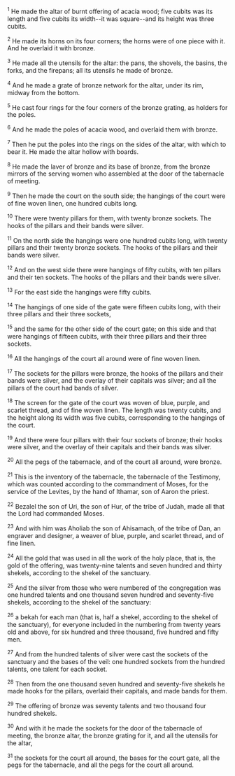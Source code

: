 <sup>1</sup> 
He made the altar of burnt offering of acacia wood; five cubits was its length and five cubits its width--it was square--and its height was three cubits. 

<sup>2</sup> 
He made its horns on its four corners; the horns were of one piece with it. And he overlaid it with bronze. 

<sup>3</sup> 
He made all the utensils for the altar: the pans, the shovels, the basins, the forks, and the firepans; all its utensils he made of bronze. 

<sup>4</sup> 
And he made a grate of bronze network for the altar, under its rim, midway from the bottom. 

<sup>5</sup> 
He cast four rings for the four corners of the bronze grating, as holders for the poles. 

<sup>6</sup> 
And he made the poles of acacia wood, and overlaid them with bronze. 

<sup>7</sup> 
Then he put the poles into the rings on the sides of the altar, with which to bear it. He made the altar hollow with boards.

<sup>8</sup> 
He made the laver of bronze and its base of bronze, from the bronze mirrors of the serving women who assembled at the door of the tabernacle of meeting.

<sup>9</sup> 
Then he made the court on the south side; the hangings of the court were of fine woven linen, one hundred cubits long. 

<sup>10</sup> 
There were twenty pillars for them, with twenty bronze sockets. The hooks of the pillars and their bands were silver. 

<sup>11</sup> 
On the north side the hangings were one hundred cubits long, with twenty pillars and their twenty bronze sockets. The hooks of the pillars and their bands were silver. 

<sup>12</sup> 
And on the west side there were hangings of fifty cubits, with ten pillars and their ten sockets. The hooks of the pillars and their bands were silver. 

<sup>13</sup> 
For the east side the hangings were fifty cubits. 

<sup>14</sup> 
The hangings of one side of the gate were fifteen cubits long, with their three pillars and their three sockets, 

<sup>15</sup> 
and the same for the other side of the court gate; on this side and that were hangings of fifteen cubits, with their three pillars and their three sockets. 

<sup>16</sup> 
All the hangings of the court all around were of fine woven linen. 

<sup>17</sup> 
The sockets for the pillars were bronze, the hooks of the pillars and their bands were silver, and the overlay of their capitals was silver; and all the pillars of the court had bands of silver. 

<sup>18</sup> 
The screen for the gate of the court was woven of blue, purple, and scarlet thread, and of fine woven linen. The length was twenty cubits, and the height along its width was five cubits, corresponding to the hangings of the court. 

<sup>19</sup> 
And there were four pillars with their four sockets of bronze; their hooks were silver, and the overlay of their capitals and their bands was silver. 

<sup>20</sup> 
All the pegs of the tabernacle, and of the court all around, were bronze.

<sup>21</sup> 
This is the inventory of the tabernacle, the tabernacle of the Testimony, which was counted according to the commandment of Moses, for the service of the Levites, by the hand of Ithamar, son of Aaron the priest. 

<sup>22</sup> 
Bezalel the son of Uri, the son of Hur, of the tribe of Judah, made all that the Lord had commanded Moses. 

<sup>23</sup> 
And with him was Aholiab the son of Ahisamach, of the tribe of Dan, an engraver and designer, a weaver of blue, purple, and scarlet thread, and of fine linen. 

<sup>24</sup> 
All the gold that was used in all the work of the holy place, that is, the gold of the offering, was twenty-nine talents and seven hundred and thirty shekels, according to the shekel of the sanctuary. 

<sup>25</sup> 
And the silver from those who were numbered of the congregation was one hundred talents and one thousand seven hundred and seventy-five shekels, according to the shekel of the sanctuary: 

<sup>26</sup> 
a bekah for each man (that is, half a shekel, according to the shekel of the sanctuary), for everyone included in the numbering from twenty years old and above, for six hundred and three thousand, five hundred and fifty men. 

<sup>27</sup> 
And from the hundred talents of silver were cast the sockets of the sanctuary and the bases of the veil: one hundred sockets from the hundred talents, one talent for each socket. 

<sup>28</sup> 
Then from the one thousand seven hundred and seventy-five shekels he made hooks for the pillars, overlaid their capitals, and made bands for them. 

<sup>29</sup> 
The offering of bronze was seventy talents and two thousand four hundred shekels. 

<sup>30</sup> 
And with it he made the sockets for the door of the tabernacle of meeting, the bronze altar, the bronze grating for it, and all the utensils for the altar, 

<sup>31</sup> 
the sockets for the court all around, the bases for the court gate, all the pegs for the tabernacle, and all the pegs for the court all around.